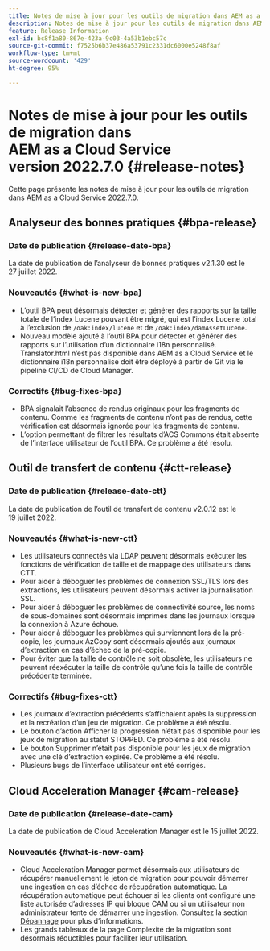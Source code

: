 ```yaml
---
title: Notes de mise à jour pour les outils de migration dans AEM as a Cloud Service version 2022.7.0
description: Notes de mise à jour pour les outils de migration dans AEM as a Cloud Service version 2022.7.0
feature: Release Information
exl-id: bc8f1a80-867e-423a-9c03-4a53b1ebc57c
source-git-commit: f7525b6b37e486a53791c2331dc6000e5248f8af
workflow-type: tm+mt
source-wordcount: '429'
ht-degree: 95%

---
```


# Notes de mise à jour pour les outils de migration dans AEM as a Cloud Service version 2022.7.0 {#release-notes}

Cette page présente les notes de mise à jour pour les outils de migration dans AEM as a Cloud Service 2022.7.0.

## Analyseur des bonnes pratiques {#bpa-release}

### Date de publication {#release-date-bpa}

La date de publication de l’analyseur de bonnes pratiques v2.1.30 est le 27 juillet 2022.

### Nouveautés {#what-is-new-bpa}

* L’outil BPA peut désormais détecter et générer des rapports sur la taille totale de l’index Lucene pouvant être migré, qui est l’index Lucene total à l’exclusion de `/oak:index/lucene` et de `/oak:index/damAssetLucene`.
* Nouveau modèle ajouté à l’outil BPA pour détecter et générer des rapports sur l’utilisation d’un dictionnaire i18n personnalisé. Translator.html n’est pas disponible dans AEM as a Cloud Service et le dictionnaire i18n personnalisé doit être déployé à partir de Git via le pipeline CI/CD de Cloud Manager.

### Correctifs {#bug-fixes-bpa}

* BPA signalait l’absence de rendus originaux pour les fragments de contenu. Comme les fragments de contenu n’ont pas de rendus, cette vérification est désormais ignorée pour les fragments de contenu.
* L’option permettant de filtrer les résultats d’ACS Commons était absente de l’interface utilisateur de l’outil BPA. Ce problème a été résolu.

## Outil de transfert de contenu {#ctt-release}

### Date de publication {#release-date-ctt}

La date de publication de l’outil de transfert de contenu v2.0.12 est le 19 juillet 2022.

### Nouveautés {#what-is-new-ctt}

* Les utilisateurs connectés via LDAP peuvent désormais exécuter les fonctions de vérification de taille et de mappage des utilisateurs dans CTT.
* Pour aider à déboguer les problèmes de connexion SSL/TLS lors des extractions, les utilisateurs peuvent désormais activer la journalisation SSL.
* Pour aider à déboguer les problèmes de connectivité source, les noms de sous-domaines sont désormais imprimés dans les journaux lorsque la connexion à Azure échoue.
* Pour aider à déboguer les problèmes qui surviennent lors de la pré-copie, les journaux AzCopy sont désormais ajoutés aux journaux d’extraction en cas d’échec de la pré-copie.
* Pour éviter que la taille de contrôle ne soit obsolète, les utilisateurs ne peuvent réexécuter la taille de contrôle qu’une fois la taille de contrôle précédente terminée.

### Correctifs {#bug-fixes-ctt}

* Les journaux d’extraction précédents s’affichaient après la suppression et la recréation d’un jeu de migration. Ce problème a été résolu.
* Le bouton d’action Afficher la progression n’était pas disponible pour les jeux de migration au statut STOPPED. Ce problème a été résolu.
* Le bouton Supprimer n’était pas disponible pour les jeux de migration avec une clé d’extraction expirée. Ce problème a été résolu.
* Plusieurs bugs de l’interface utilisateur ont été corrigés.

## Cloud Acceleration Manager {#cam-release}

### Date de publication {#release-date-cam}

La date de publication de Cloud Acceleration Manager est le 15 juillet 2022.

### Nouveautés {#what-is-new-cam}

* Cloud Acceleration Manager permet désormais aux utilisateurs de récupérer manuellement le jeton de migration pour pouvoir démarrer une ingestion en cas d’échec de récupération automatique. La récupération automatique peut échouer si les clients ont configuré une liste autorisée d’adresses IP qui bloque CAM ou si un utilisateur non administrateur tente de démarrer une ingestion. Consultez la section [Dépannage](/help/journey-migration/content-transfer-tool/using-content-transfer-tool/ingesting-content.md#troubleshooting) pour plus d’informations.
* Les grands tableaux de la page Complexité de la migration sont désormais réductibles pour faciliter leur utilisation.
